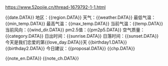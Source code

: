 https://www.52pojie.cn/thread-1679792-1-1.html


{{date.DATA}} 
地区：{{region.DATA}} 
天气：{{weather.DATA}} 
最低气温：{{min_temp.DATA}} 
最高气温：{{max_temp.DATA}} 
当前气温：{{temp.DATA}} 
当前风向：{{wind_dir.DATA}} 
pm2.5值：{{pm2p5.DATA}} 
空气质量：{{category.DATA}} 
日出时间：{{sunrise.DATA}} 
日落时间：{{sunset.DATA}} 
今天是我们恋爱的第{{love_day.DATA}}天 
{{birthday1.DATA}} 
{{birthday2.DATA}} 
今日建议：{{proposal.DATA}}
{{chp.DATA}}



{{note_en.DATA}} 
{{note_ch.DATA}}